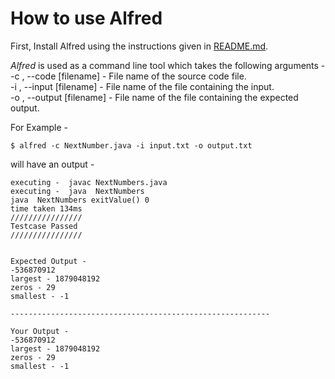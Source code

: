# How to use Alfred

First, Install Alfred using the instructions given in [README.md](https://github.com/nkg447/Alfred/blob/master/README.md).

*Alfred* is used as a command line tool which takes the following arguments - <br />
-c , --code [filename] - File name of the source code file.<br />
-i , --input [filename] - File name of the file containing the input.<br />
-o , --output [filename] - File name of the file containing the expected output.<br />

For Example - 
```
$ alfred -c NextNumber.java -i input.txt -o output.txt
```
will have an output - 
```
executing -  javac NextNumbers.java
executing -  java  NextNumbers
java  NextNumbers exitValue() 0
time taken 134ms
////////////////
Testcase Passed
////////////////


Expected Output - 
-536870912
largest - 1879048192
zeros - 29
smallest - -1

----------------------------------------------------------

Your Output - 
-536870912
largest - 1879048192
zeros - 29
smallest - -1
```
